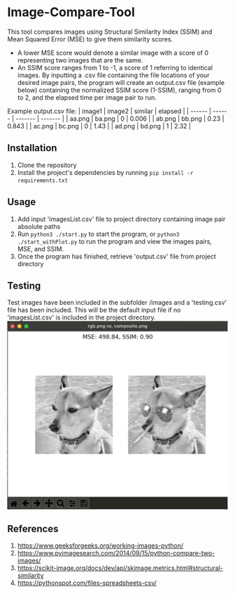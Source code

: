 # Image-Compare-Tool

This tool compares images using Structural Similarity Index (SSIM) and Mean Squared Error (MSE) to give them similarity scores.

- A lower MSE score would denote a similar image with a score of 0 representing two images that are the same.
- An SSIM score ranges from 1 to -1, a score of 1 referring to identical images.
  By inputting a .csv file containing the file locations of your desired image pairs, the program will create an output.csv file (example below)
  containing the normalized SSIM score (1-SSIM), ranging from 0 to 2, and the elapsed time per image pair to run.

Example output.csv file:
| image1 | image2 | similar | elapsed |
| ------ | ------ | ------- | ------- |
| aa.png | ba.png | 0 | 0.006 |
| ab.png | bb.png | 0.23 | 0.843 |
| ac.png | bc.png | 0 | 1.43 |
| ad.png | bd.png | 1 | 2.32 |

## Installation

1. Clone the repository
2. Install the project's dependencies by running `pip install -r requirements.txt`

## Usage

1. Add input 'imagesList.csv' file to project directory containing image pair absolute paths
2. Run `python3 ./start.py` to start the program, or `python3 ./start_withPlot.py` to run the program and view the images pairs, MSE, and SSIM.
3. Once the program has finished, retrieve 'output.csv' file from project directory

## Testing

Test images have been included in the subfolder /images and a 'testing.csv' file has been included. This will be the default
input file if no 'imagesList.csv' is included in the project directory.
![plotExample](/images/plotExample.png)

## References

1. https://www.geeksforgeeks.org/working-images-python/
2. https://www.pyimagesearch.com/2014/09/15/python-compare-two-images/
3. https://scikit-image.org/docs/dev/api/skimage.metrics.html#structural-similarity
4. https://pythonspot.com/files-spreadsheets-csv/
